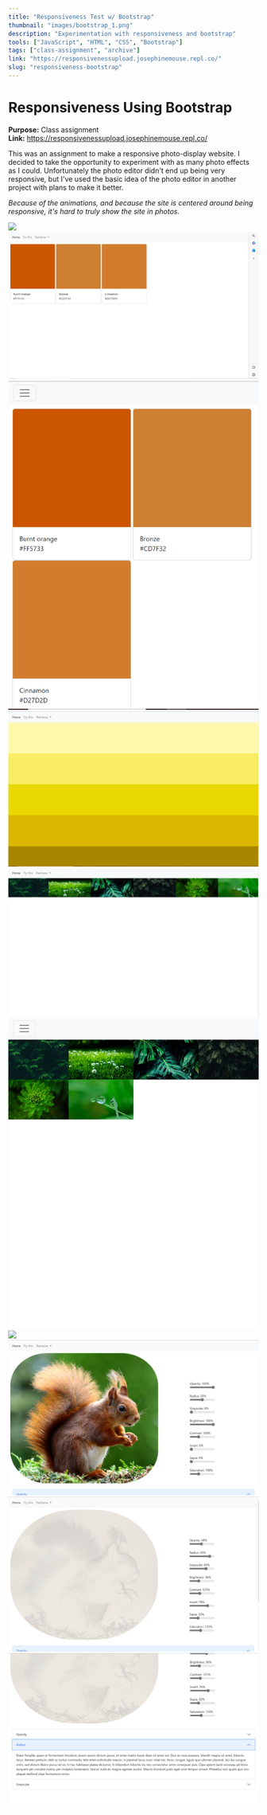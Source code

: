 ```yaml
---
title: "Responsiveness Test w/ Bootstrap"
thumbnail: "images/bootstrap_1.png"
description: "Experimentation with responsiveness and bootstrap"
tools: ["JavaScript", "HTML", "CSS", "Bootstrap"]
tags: ["class-assignment", "archive"]
link: "https://responsivenessupload.josephinemouse.repl.co/"
slug: "responsiveness-bootstrap"
---
```


# Responsiveness Using Bootstrap

**Purpose:** Class assignment  
**Link:** https://responsivenessupload.josephinemouse.repl.co/

This was an assignment to make a responsive photo-display website. I decided to take the opportunity to experiment with as many photo effects as I could. Unfortunately the photo editor didn't end up being very responsive, but I've used the basic idea of the photo editor in another project with plans to make it better.

_Because of the animations, and because the site is centered around being responsive, it's hard to truly show the site in photos._

![](images/bootstrap_1.png)
![](images/bootstrap_2.png)
![](images/bootstrap_3.png)
![](images/bootstrap_4.png)
![](images/bootstrap_5.png)
![](images/bootstrap_6.png)
![](images/bootstrap_7.png)
![](images/bootstrap_8.png)
![](images/bootstrap_9.png)
![](images/bootstrap_10.png)
